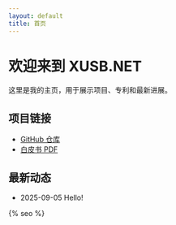 ```yaml
---
layout: default
title: 首页
---
```


# 欢迎来到 XUSB.NET

这里是我的主页，用于展示项目、专利和最新进展。

## 项目链接
- [GitHub 仓库](https://github.com/xusbnet)
- [白皮书 PDF](hm.pdf)

## 最新动态
- 2025-09-05 Hello!

{% seo %}

